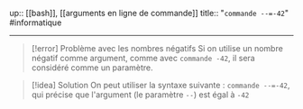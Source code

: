 up:: [[bash]], [[arguments en ligne de commande]]
title:: "`commande --=-42`"
#informatique 

---

> [!error] Problème avec les nombres négatifs
> Si on utilise un nombre négatif comme argument, comme avec `commande -42`, il sera considéré comme un paramètre.


> [!idea] Solution
> On peut utiliser la syntaxe suivante :
> `commande --=-42`, qui précise que l'argument (le paramètre `--`) est égal à `-42`



